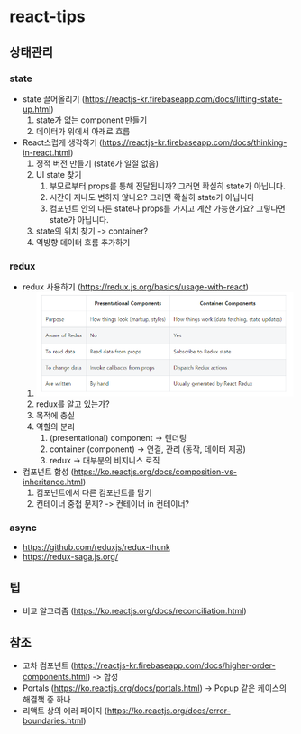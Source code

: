 # react-tips
## 상태관리
### state
- state 끌어올리기 (https://reactjs-kr.firebaseapp.com/docs/lifting-state-up.html)
  1. state가 없는 component 만들기  
  2. 데이터가 위에서 아래로 흐름
- React스럽게 생각하기 (https://reactjs-kr.firebaseapp.com/docs/thinking-in-react.html)
  1. 정적 버전 만들기 (state가 일절 없음)
  2. UI state 찾기
     1. 부모로부터 props를 통해 전달됩니까? 그러면 확실히 state가 아닙니다.
     2. 시간이 지나도 변하지 않나요? 그러면 확실히 state가 아닙니다
     3. 컴포넌트 안의 다른 state나 props를 가지고 계산 가능한가요? 그렇다면 state가 아닙니다.
  3. state의 위치 찾기 -> container?
  4. 역방향 데이터 흐름 추가하기
### redux
- redux 사용하기 (https://redux.js.org/basics/usage-with-react)
   1. ![table1](https://raw.githubusercontent.com/windbella/react-tips/master/table1.png)
   2. redux를 알고 있는가?
   3. 목적에 충실
   4. 역할의 분리
      1. (presentational) component -> 렌더링
      2. container (component) -> 연결, 관리 (동작, 데이터 제공)
      3. redux -> 대부분의 비지니스 로직
- 컴포넌트 합성 (https://ko.reactjs.org/docs/composition-vs-inheritance.html)
   1. 컴포넌트에서 다른 컴포넌트를 담기
   2. 컨테이너 중첩 문제? -> 컨테이너 in 컨테이너?
### async
- https://github.com/reduxjs/redux-thunk
- https://redux-saga.js.org/
## 팁
- 비교 알고리즘 (https://ko.reactjs.org/docs/reconciliation.html)
## 참조
- 고차 컴포넌트 (https://reactjs-kr.firebaseapp.com/docs/higher-order-components.html) -> 합성
- Portals (https://ko.reactjs.org/docs/portals.html) -> Popup 같은 케이스의 해결책 중 하나
- 리액트 상의 에러 페이지 (https://ko.reactjs.org/docs/error-boundaries.html)

